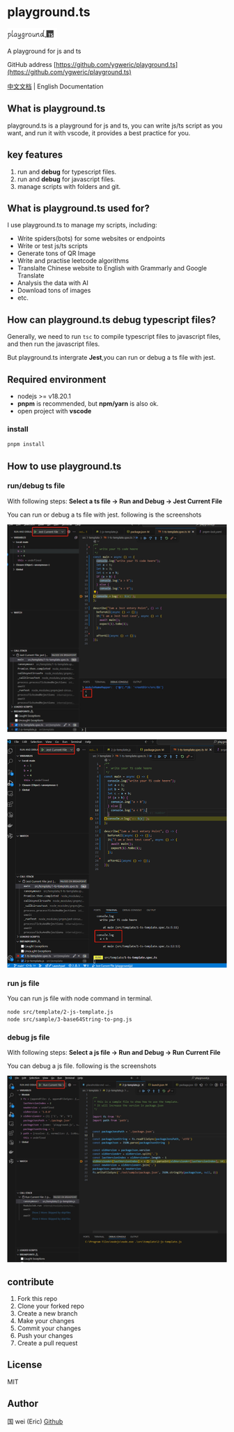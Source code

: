 # playground.ts

![logo](/assets/logo.png)

A playground for js and ts

GitHub address [https://github.com/ygweric/playground.ts](https://github.com/ygweric/playground.ts)

[中文文档](https://github.com/ygweric/playground.ts/blob/main/README-ZH.md) | English Documentation

## What is playground.ts

playground.ts is a playground for js and ts, you can write js/ts script as you want, and run it with vscode, it provides a best practice for you.

## key features

1. run and **debug** for typescript files.
2. run and **debug** for javascript files.
3. manage scripts with folders and git.

## What is playground.ts used for?

I use playground.ts to manage my scripts, including:

- Write spiders(bots) for some websites or endpoints
- Write or test js/ts scripts
- Generate tons of QR Image
- Write and practise leetcode algorithms
- Translalte Chinese website to English with Grammarly and Google Translate
- Analysis the data with AI
- Download tons of images
- etc.

## How can playground.ts debug typescript files?

Generally, we need to run `tsc` to compile typescript files to javascript files, and then run the javascript files.

But playground.ts intergrate **Jest**,you can run or debug a ts file with jest.

## Required environment

- nodejs >= v18.20.1
- **pnpm** is recommended, but **npm/yarn** is also ok.
- open project with **vscode**

### install

```sh
pnpm install
```

## How to use playground.ts

### run/debug ts file

With following steps:
**Select a ts file -> Run and Debug -> Jest Current File**

You can run or debug a ts file with jest. following is the screenshots

![img](./assets/readme/debug-ts-file-debug-sonsole.png)

![img](./assets/readme/debug-ts-file-terminal.png)

<!--  -->

### run js file

You can run js file with node command in terminal.

```sh
node src/template/2-js-template.js
node src/sample/3-base64String-to-png.js
```

### debug js file

With following steps:
**Select a js file -> Run and Debug -> Run Current File**

You can debug a js file. following is the screenshots

![img](./assets/readme/debug-js-file-terminal.png)

## contribute

1. Fork this repo
2. Clone your forked repo
3. Create a new branch
4. Make your changes
5. Commit your changes
6. Push your changes
7. Create a pull request

## License

MIT

## Author

国 wei (Eric)
[Github](https://github.com/ygweric)
